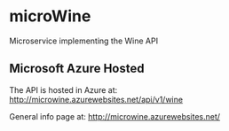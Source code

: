 # microWine
Microservice implementing the Wine API

## Microsoft Azure Hosted
The API is hosted in Azure at: http://microwine.azurewebsites.net/api/v1/wine

General info page at: http://microwine.azurewebsites.net/
